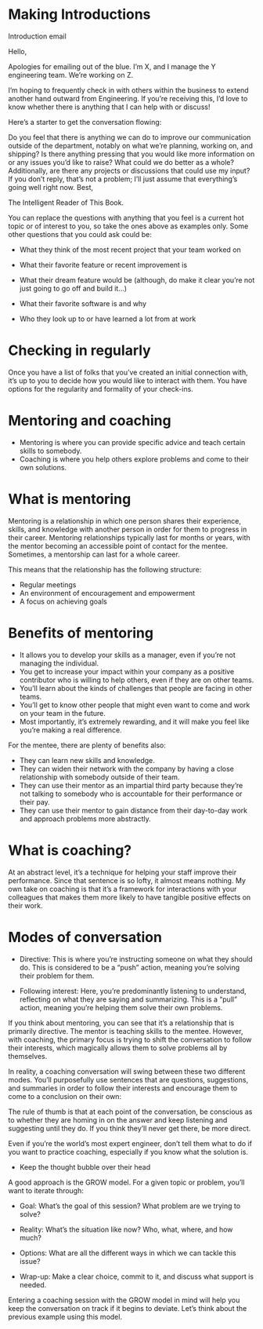# Making Introductions

Introduction email

Hello,

Apologies for emailing out of the blue. I’m X, and I manage the Y engineering team. We’re working on Z.

I’m hoping to frequently check in with others within the business to extend another hand outward from Engineering. If you’re receiving this, I’d love to know whether there is anything that I can help with or discuss!

Here’s a starter to get the conversation flowing:

Do you feel that there is anything we can do to improve our communication outside of the department, notably on what we’re planning, working on, and shipping?
Is there anything pressing that you would like more information on or any issues you’d like to raise?
What could we do better as a whole?
Additionally, are there any projects or discussions that could use my input? If you don’t reply, that’s not a problem; I’ll just assume that everything’s going well right now.
Best,

The Intelligent Reader of This Book.

You can replace the questions with anything that you feel is a current hot topic or of interest to you, so take the ones above as examples only. Some other questions that you could ask could be:

-   What they think of the most recent project that your team worked on

-   What their favorite feature or recent improvement is

-   What their dream feature would be (although, do make it clear you’re not just going to go off and build it…)

-   What their favorite software is and why

-   Who they look up to or have learned a lot from at work

# Checking in regularly

Once you have a list of folks that you’ve created an initial connection with, it’s up to you to decide how you would like to interact with them. You have options for the regularity and formality of your check-ins.

# Mentoring and coaching

-   Mentoring is where you can provide specific advice and teach certain skills to somebody.
-   Coaching is where you help others explore problems and come to their own solutions.

# What is mentoring

Mentoring is a relationship in which one person shares their experience, skills, and knowledge with another person in order for them to progress in their career. Mentoring relationships typically last for months or years, with the mentor becoming an accessible point of contact for the mentee. Sometimes, a mentorship can last for a whole career.

This means that the relationship has the following structure:

-   Regular meetings
-   An environment of encouragement and empowerment
-   A focus on achieving goals

# Benefits of mentoring

-   It allows you to develop your skills as a manager, even if you’re not managing the individual.
-   You get to increase your impact within your company as a positive contributor who is willing to help others, even if they are on other teams.
-   You’ll learn about the kinds of challenges that people are facing in other teams.
-   You’ll get to know other people that might even want to come and work on your team in the future.
-   Most importantly, it’s extremely rewarding, and it will make you feel like you’re making a real difference.

For the mentee, there are plenty of benefits also:

-   They can learn new skills and knowledge.
-   They can widen their network with the company by having a close relationship with somebody outside of their team.
-   They can use their mentor as an impartial third party because they’re not talking to somebody who is accountable for their performance or their pay.
-   They can use their mentor to gain distance from their day-to-day work and approach problems more abstractly.

# What is coaching?

At an abstract level, it’s a technique for helping your staff improve their performance. Since that sentence is so lofty, it almost means nothing. My own take on coaching is that it’s a framework for interactions with your colleagues that makes them more likely to have tangible positive effects on their work.

# Modes of conversation

-   Directive: This is where you’re instructing someone on what they should do. This is considered to be a “push” action, meaning you’re solving their problem for them.

-   Following interest: Here, you’re predominantly listening to understand, reflecting on what they are saying and summarizing. This is a “pull” action, meaning you’re helping them solve their own problems.

If you think about mentoring, you can see that it’s a relationship that is primarily directive. The mentor is teaching skills to the mentee. However, with coaching, the primary focus is trying to shift the conversation to follow their interests, which magically allows them to solve problems all by themselves.

In reality, a coaching conversation will swing between these two different modes. You’ll purposefully use sentences that are questions, suggestions, and summaries in order to follow their interests and encourage them to come to a conclusion on their own:

The rule of thumb is that at each point of the conversation, be conscious as to whether they are homing in on the answer and keep listening and suggesting until they do. If you think they’ll never get there, be more direct.

Even if you’re the world’s most expert engineer, don’t tell them what to do if you want to practice coaching, especially if you know what the solution is.

-   Keep the thought bubble over their head

A good approach is the GROW model. For a given topic or problem, you’ll want to iterate through:

-   Goal: What’s the goal of this session? What problem are we trying to solve?

-   Reality: What’s the situation like now? Who, what, where, and how much?

-   Options: What are all the different ways in which we can tackle this issue?

-   Wrap-up: Make a clear choice, commit to it, and discuss what support is needed.

Entering a coaching session with the GROW model in mind will help you keep the conversation on track if it begins to deviate. Let’s think about the previous example using this model.
